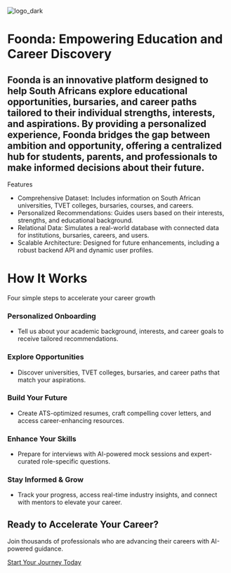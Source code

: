 ![logo_dark](https://github.com/user-attachments/assets/012ecbe7-3274-4e34-9384-3f35ad08a013)

# Foonda: Empowering Education and Career Discovery

## Foonda is an innovative platform designed to help South Africans explore educational opportunities, bursaries, and career paths tailored to their individual strengths, interests, and aspirations. By providing a personalized experience, Foonda bridges the gap between ambition and opportunity, offering a centralized hub for students, parents, and professionals to make informed decisions about their future.
Features

- Comprehensive Dataset: Includes information on South African universities, TVET colleges, bursaries, courses, and careers.
- Personalized Recommendations: Guides users based on their interests, strengths, and educational background.
- Relational Data: Simulates a real-world database with connected data for institutions, bursaries, careers, and users.
- Scalable Architecture: Designed for future enhancements, including a robust backend API and dynamic user profiles.



# How It Works
Four simple steps to accelerate your career growth

### Personalized Onboarding
- Tell us about your academic background, interests, and career goals to receive tailored recommendations.

### Explore Opportunities
- Discover universities, TVET colleges, bursaries, and career paths that match your aspirations.

### Build Your Future
- Create ATS-optimized resumes, craft compelling cover letters, and access career-enhancing resources.

### Enhance Your Skills
- Prepare for interviews with AI-powered mock sessions and expert-curated role-specific questions.

### Stay Informed & Grow
- Track your progress, access real-time industry insights, and connect with mentors to elevate your career.

## Ready to Accelerate Your Career?
Join thousands of professionals who are advancing their careers with AI-powered guidance.

[Start Your Journey Today](https://foonda.ayamash.tech/onboarding)
